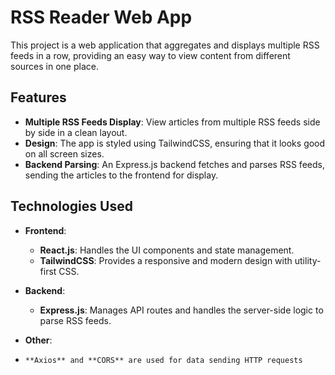 # RSS Reader Web App

This project is a web application that aggregates and displays multiple RSS feeds in a row, providing an easy way to view content from different sources in one place.

## Features

- **Multiple RSS Feeds Display**: View articles from multiple RSS feeds side by side in a clean layout.
- **Design**: The app is styled using TailwindCSS, ensuring that it looks good on all screen sizes.
- **Backend Parsing**: An Express.js backend fetches and parses RSS feeds, sending the articles to the frontend for display.

## Technologies Used

- **Frontend**: 
  - **React.js**: Handles the UI components and state management.
  - **TailwindCSS**: Provides a responsive and modern design with utility-first CSS.
  
- **Backend**:
  - **Express.js**: Manages API routes and handles the server-side logic to parse RSS feeds.
- **Other**:
-     **Axios** and **CORS** are used for data sending HTTP requests
